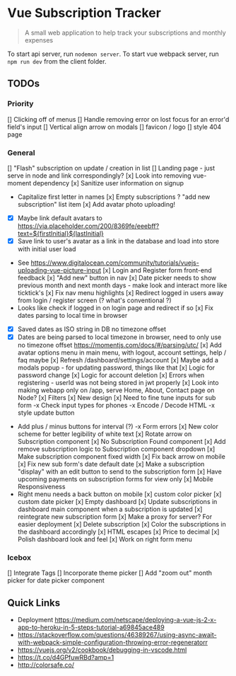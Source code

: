 # Vue Subscription Tracker

> A small web application to help track your subscriptions and monthly expenses

To start api server, run `nodemon server`.
To start vue webpack server, run `npm run dev` from the client folder.

## TODOs
### Priority

[] Clicking off of menus
[] Handle removing error on lost focus for an error'd field's input
[] Vertical align arrow on modals
[] favicon / logo
[] style 404 page

### General

[] "Flash" subscription on update / creation in list
[] Landing page - just serve in node and link correspondingly?
[x] Look into removing vue-moment dependency
[x] Sanitize user information on signup
- Capitalize first letter in names
[x] Empty subscriptions ? "add new subscription" list item
[x] Add avatar photo uploading!
- [x] Maybe link default avatars to https://via.placeholder.com/200/8369fe/eeebff?text=${firstInitial}${lastInitial}
- [x] Save link to user's avatar as a link in the database and load into store with initial user load
- See https://www.digitalocean.com/community/tutorials/vuejs-uploading-vue-picture-input
[x] Login and Register form front-end feedback
[x] "Add new" button in nav
[x] Date picker needs to show previous month and next month days - make look and interact more like ticktick's
[x] Fix nav menu highlights
[x] Redirect logged in users away from login / register screen (? what's conventional ?)
- Looks like check if logged in on login page and redirect if so
[x] Fix dates parsing to local time in browser
- [x] Saved dates as ISO string in DB no timezone offset
- [x] Dates are being parsed to local timezone in browser, need to only use no timezone offset https://momentjs.com/docs/#/parsing/utc/
[x] Add avatar options menu in main menu, with logout, account settings, help / faq maybe
[x] Refresh /dashboard/settings/account
[x] Maybe add a modals popup - for updating password, things like that
[x] Logic for password change
[x] Logic for account deletion
[x] Errors when registering - userId was not being stored in jwt properly
[x] Look into making webapp only on /app, serve Home, About, Contact page on Node?
[x] Filters
[x] New design
[x] Need to fine tune inputs for sub form
-x Check input types for phones
-x Encode / Decode HTML
-x style update button
- Add plus / minus buttons for interval (?)
-x Form errors
[x] New color scheme for better legibility of white text
[x] Rotate arrow on Subscription component
[x] No Subscription Found component
[x] Add remove subscription logic to Subscription component dropdown
[x] Make subscription component fixed width
[x] Fix back arrow on mobile
[x] Fix new sub form's date default date
[x] Make a subscription "display" with an edit button to send to the subscription form
[x] Have upcoming payments on subscription forms for view only
[x] Mobile Responsiveness 
- Right menu needs a back button on mobile
[x] custom color picker
[x] custom date picker
[x] Empty dashboard 
[x] Update subscriptions in dashboard main component when a subscription is updated
[x] reintegrate new subscription form
[x] Make a proxy for server? For easier deployment
[x] Delete subscription
[x] Color the subscriptions in the dashboard accordingly
[x] HTML escapes
[x] Price to decimal
[x] Polish dashboard look and feel
  [x] Work on right form menu

### Icebox
[] Integrate Tags
[] Incorporate theme picker
[] Add "zoom out" month picker for date picker component

## Quick Links
- Deployment https://medium.com/netscape/deploying-a-vue-js-2-x-app-to-heroku-in-5-steps-tutorial-a69845ace489
- https://stackoverflow.com/questions/46389267/using-async-await-with-webpack-simple-configuration-throwing-error-regeneratorr
- https://vuejs.org/v2/cookbook/debugging-in-vscode.html
- https://t.co/d4GPfuwRBd?amp=1
- http://colorsafe.co/